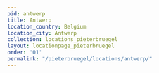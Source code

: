 ```yaml
---
pid: antwerp
title: Antwerp
location_country: Belgium
location_city: Antwerp
collection: locations_pieterbruegel
layout: locationpage_pieterbruegel
order: '01'
permalink: "/pieterbruegel/locations/antwerp/"
---
```

